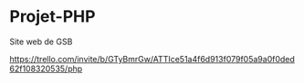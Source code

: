 # Projet-PHP
Site web de GSB

https://trello.com/invite/b/GTyBmrGw/ATTIce51a4f6d913f079f05a9a0f0ded62f108320535/php
